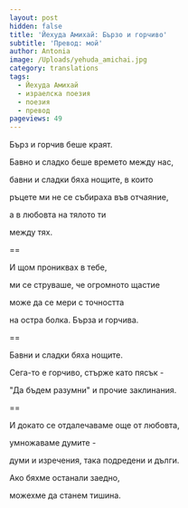 ```yaml
---
layout: post
hidden: false
title: 'Йехуда Амихай: Бързо и горчиво'
subtitle: 'Превод: мой'
author: Antonia
image: /Uploads/yehuda_amichai.jpg
category: translations
tags:
  - Йехуда Амихай
  - израелска поезия
  - поезия
  - превод
pageviews: 49
---
```

Бърз и горчив беше краят.

Бавно и сладко беше времето между нас,

бавни и сладки бяха нощите, в които

ръцете ми не се събираха във отчаяние,

а в любовта на тялото ти

между тях.

\==

И щом прониквах в тебе,

ми се струваше, че огромното щастие

може да се мери с точността

на остра болка. Бърза и горчива.

\==

Бавни и сладки бяха нощите.

Сега-то е горчиво, стърже като пясък -

"Да бъдем разумни" и прочие заклинания.

\==

И докато се отдалечаваме още от любовта,

умножаваме думите -

думи и изречения, така подредени и дълги.

Ако бяхме останали заедно,

можехме да станем тишина.
